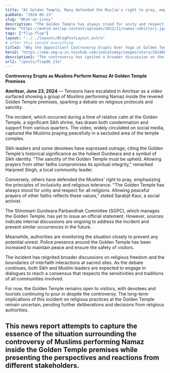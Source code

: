 ```yaml
---
title: "At Golden Temple, Many defended the Muslim's right to pray, emphasizing the principles of inclusivity and religious tolerance"
pubDate: "2024-06-23"
slug: "What-an-irony"
description: "The Golden Temple has always stood for unity and respect for all religions. Allowing peaceful prayers of other faiths reflects these values, stated Sarabjit Kaur, a social activist."
hero: "https://mohid.net/wp-content/uploads/2022/11/namaz-vakitleri.jpg"
tags: ["flip-flop"]
layout: "../../layouts/BlogPostLayout.astro"
# after this second everything
title2: "Why the Opposition? Controversy Erupts Over Yoga at Golden Temple"
hero2: "https://akm-img-a-in.tosshub.com/indiatoday/images/story/202406/woman-yoga-golden-temple-22263279-16x9_0.jpg?VersionId=xSEhmrf52dHzyQals8SRFJm2Tu6X3llA?size=1280:720"
description2: "The controversy has ignited a broader discussion on the appropriation of religious spaces for activities perceived as secular or non-religious."
url2: "/posts/flop06_23a"
---
```

**Controversy Erupts as Muslims Perform Namaz At Golden Temple Premises**

**Amritsar, June 23, 2024** — Tensions have escalated in Amritsar as a video surfaced showing a group of Muslims performing Namaz inside the revered Golden Temple premises, sparking a debate on religious protocols and sanctity.

The incident, which occurred during a time of relative calm at the Golden Temple, a significant Sikh shrine, has drawn both condemnation and support from various quarters. The video, widely circulated on social media, captured the Muslims praying peacefully in a secluded area of the temple complex.

Sikh leaders and some devotees have expressed outrage, citing the Golden Temple's historical significance as the holiest Gurdwara and a symbol of Sikh identity. "The sanctity of the Golden Temple must be upheld. Allowing prayers from other faiths compromises its spiritual integrity," remarked Harpreet Singh, a local community leader.

Conversely, others have defended the Muslims' right to pray, emphasizing the principles of inclusivity and religious tolerance. "The Golden Temple has always stood for unity and respect for all religions. Allowing peaceful prayers of other faiths reflects these values," stated Sarabjit Kaur, a social activist.

The Shiromani Gurdwara Parbandhak Committee (SGPC), which manages the Golden Temple, has yet to issue an official statement. However, sources indicate internal discussions are ongoing to address the incident and prevent similar occurrences in the future.

Meanwhile, authorities are monitoring the situation closely to prevent any potential unrest. Police presence around the Golden Temple has been increased to maintain peace and ensure the safety of visitors.

The incident has reignited broader discussions on religious freedom and the boundaries of interfaith interactions at sacred sites. As the debate continues, both Sikh and Muslim leaders are expected to engage in dialogues to reach a consensus that respects the sensitivities and traditions of all communities involved.

For now, the Golden Temple remains open to visitors, with devotees and tourists continuing to pour in despite the controversy. The long-term implications of this incident on religious practices at the Golden Temple remain uncertain, pending further deliberations and decisions from religious authorities.

This news report attempts to capture the essence of the situation surrounding the controversy of Muslims performing Namaz inside the Golden Temple premises while presenting the perspectives and reactions from different stakeholders.
---